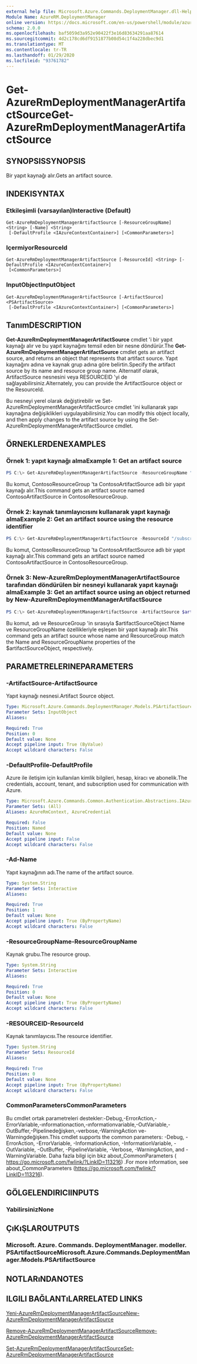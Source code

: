 ```yaml
---
external help file: Microsoft.Azure.Commands.DeploymentManager.dll-Help.xml
Module Name: AzureRM.DeploymentManager
online version: https://docs.microsoft.com/en-us/powershell/module/azurerm.deploymentmanager/get-azurermdeploymentmanagerartifactsource
schema: 2.0.0
ms.openlocfilehash: baf5059d3a952e90422f3e16d83634291aa87614
ms.sourcegitcommit: 4d2c178cd6df9151877b08d54c1f4a228dbec9d1
ms.translationtype: MT
ms.contentlocale: tr-TR
ms.lasthandoff: 01/29/2020
ms.locfileid: "93761782"
---
```

# <span data-ttu-id="b0905-101">Get-AzureRmDeploymentManagerArtifactSource</span><span class="sxs-lookup"><span data-stu-id="b0905-101">Get-AzureRmDeploymentManagerArtifactSource</span></span>

## <span data-ttu-id="b0905-102">SYNOPSIS</span><span class="sxs-lookup"><span data-stu-id="b0905-102">SYNOPSIS</span></span>
<span data-ttu-id="b0905-103">Bir yapıt kaynağı alır.</span><span class="sxs-lookup"><span data-stu-id="b0905-103">Gets an artifact source.</span></span>

## <span data-ttu-id="b0905-104">INDEKI</span><span class="sxs-lookup"><span data-stu-id="b0905-104">SYNTAX</span></span>

### <span data-ttu-id="b0905-105">Etkileşimli (varsayılan)</span><span class="sxs-lookup"><span data-stu-id="b0905-105">Interactive (Default)</span></span>
```
Get-AzureRmDeploymentManagerArtifactSource [-ResourceGroupName] <String> [-Name] <String>
 [-DefaultProfile <IAzureContextContainer>] [<CommonParameters>]
```

### <span data-ttu-id="b0905-106">Içermiyor</span><span class="sxs-lookup"><span data-stu-id="b0905-106">ResourceId</span></span>
```
Get-AzureRmDeploymentManagerArtifactSource [-ResourceId] <String> [-DefaultProfile <IAzureContextContainer>]
 [<CommonParameters>]
```

### <span data-ttu-id="b0905-107">InputObject</span><span class="sxs-lookup"><span data-stu-id="b0905-107">InputObject</span></span>
```
Get-AzureRmDeploymentManagerArtifactSource [-ArtifactSource] <PSArtifactSource>
 [-DefaultProfile <IAzureContextContainer>] [<CommonParameters>]
```

## <span data-ttu-id="b0905-108">Tanım</span><span class="sxs-lookup"><span data-stu-id="b0905-108">DESCRIPTION</span></span>
<span data-ttu-id="b0905-109">**Get-AzureRmDeploymentManagerArtifactSource** cmdlet 'i bir yapıt kaynağı alır ve bu yapıt kaynağını temsil eden bir nesne döndürür.</span><span class="sxs-lookup"><span data-stu-id="b0905-109">The **Get-AzureRmDeploymentManagerArtifactSource** cmdlet gets an artifact source, and returns an object that represents that artifact source.</span></span>
<span data-ttu-id="b0905-110">Yapıt kaynağını adına ve kaynak grup adına göre belirtin.</span><span class="sxs-lookup"><span data-stu-id="b0905-110">Specify the artifact source by its name and resource group name.</span></span> <span data-ttu-id="b0905-111">Alternatif olarak, ArtifactSource nesnesini veya RESOURCEID 'yi de sağlayabilirsiniz.</span><span class="sxs-lookup"><span data-stu-id="b0905-111">Alternately, you can provide the ArtifactSource object or the ResourceId.</span></span>

<span data-ttu-id="b0905-112">Bu nesneyi yerel olarak değiştirebilir ve Set-AzureRmDeploymentManagerArtifactSource cmdlet 'ini kullanarak yapı kaynağına değişiklikleri uygulayabilirsiniz.</span><span class="sxs-lookup"><span data-stu-id="b0905-112">You can modify this object locally, and then apply changes to the artifact source by using the Set-AzureRmDeploymentManagerArtifactSource cmdlet.</span></span>

## <span data-ttu-id="b0905-113">ÖRNEKLERDEN</span><span class="sxs-lookup"><span data-stu-id="b0905-113">EXAMPLES</span></span>

### <span data-ttu-id="b0905-114">Örnek 1: yapıt kaynağı alma</span><span class="sxs-lookup"><span data-stu-id="b0905-114">Example 1: Get an artifact source</span></span>
```powershell
PS C:\> Get-AzureRmDeploymentManagerArtifactSource -ResourceGroupName "ContosoResourceGroup" -Name "ContosoArtifactSource"
```

<span data-ttu-id="b0905-115">Bu komut, ContosoResourceGroup 'ta ContosoArtifactSource adlı bir yapıt kaynağı alır.</span><span class="sxs-lookup"><span data-stu-id="b0905-115">This command gets an artifact source named ContosoArtifactSource in ContosoResourceGroup.</span></span>

### <span data-ttu-id="b0905-116">Örnek 2: kaynak tanımlayıcısını kullanarak yapıt kaynağı alma</span><span class="sxs-lookup"><span data-stu-id="b0905-116">Example 2: Get an artifact source using the resource identifier</span></span>
```powershell
PS C:\> Get-AzureRmDeploymentManagerArtifactSource -ResourceId "/subscriptions/subscriptionId/resourcegroups/ContosoResourceGroup/providers/Microsoft.DeploymentManager/artifactSources/ContosoArtifactSource"
```

<span data-ttu-id="b0905-117">Bu komut, ContosoResourceGroup 'ta ContosoArtifactSource adlı bir yapıt kaynağı alır.</span><span class="sxs-lookup"><span data-stu-id="b0905-117">This command gets an artifact source named ContosoArtifactSource in ContosoResourceGroup.</span></span>

### <span data-ttu-id="b0905-118">Örnek 3: New-AzureRmDeploymentManagerArtifactSource tarafından döndürülen bir nesneyi kullanarak yapıt kaynağı alma</span><span class="sxs-lookup"><span data-stu-id="b0905-118">Example 3: Get an artifact source using an object returned by New-AzureRmDeploymentManagerArtifactSource</span></span>
```powershell
PS C:\> Get-AzureRmDeploymentManagerArtifactSource -ArtifactSource $artifactSourceObject
```

<span data-ttu-id="b0905-119">Bu komut, adı ve ResourceGroup 'in sırasıyla $artifactSourceObject Name ve ResourceGroupName özellikleriyle eşleşen bir yapıt kaynağı alır.</span><span class="sxs-lookup"><span data-stu-id="b0905-119">This command gets an artifact source whose name and ResourceGroup match the Name and ResourceGroupName properties of the $artifactSourceObject, respectively.</span></span>

## <span data-ttu-id="b0905-120">PARAMETRELERINE</span><span class="sxs-lookup"><span data-stu-id="b0905-120">PARAMETERS</span></span>

### <span data-ttu-id="b0905-121">-ArtifactSource</span><span class="sxs-lookup"><span data-stu-id="b0905-121">-ArtifactSource</span></span>
<span data-ttu-id="b0905-122">Yapıt kaynağı nesnesi.</span><span class="sxs-lookup"><span data-stu-id="b0905-122">Artifact Source object.</span></span>

```yaml
Type: Microsoft.Azure.Commands.DeploymentManager.Models.PSArtifactSource
Parameter Sets: InputObject
Aliases:

Required: True
Position: 0
Default value: None
Accept pipeline input: True (ByValue)
Accept wildcard characters: False
```

### <span data-ttu-id="b0905-123">-DefaultProfile</span><span class="sxs-lookup"><span data-stu-id="b0905-123">-DefaultProfile</span></span>
<span data-ttu-id="b0905-124">Azure ile iletişim için kullanılan kimlik bilgileri, hesap, kiracı ve abonelik.</span><span class="sxs-lookup"><span data-stu-id="b0905-124">The credentials, account, tenant, and subscription used for communication with Azure.</span></span>

```yaml
Type: Microsoft.Azure.Commands.Common.Authentication.Abstractions.IAzureContextContainer
Parameter Sets: (All)
Aliases: AzureRmContext, AzureCredential

Required: False
Position: Named
Default value: None
Accept pipeline input: False
Accept wildcard characters: False
```

### <span data-ttu-id="b0905-125">-Ad</span><span class="sxs-lookup"><span data-stu-id="b0905-125">-Name</span></span>
<span data-ttu-id="b0905-126">Yapıt kaynağının adı.</span><span class="sxs-lookup"><span data-stu-id="b0905-126">The name of the artifact source.</span></span>

```yaml
Type: System.String
Parameter Sets: Interactive
Aliases:

Required: True
Position: 1
Default value: None
Accept pipeline input: True (ByPropertyName)
Accept wildcard characters: False
```

### <span data-ttu-id="b0905-127">-ResourceGroupName</span><span class="sxs-lookup"><span data-stu-id="b0905-127">-ResourceGroupName</span></span>
<span data-ttu-id="b0905-128">Kaynak grubu.</span><span class="sxs-lookup"><span data-stu-id="b0905-128">The resource group.</span></span>

```yaml
Type: System.String
Parameter Sets: Interactive
Aliases:

Required: True
Position: 0
Default value: None
Accept pipeline input: True (ByPropertyName)
Accept wildcard characters: False
```

### <span data-ttu-id="b0905-129">-RESOURCEID</span><span class="sxs-lookup"><span data-stu-id="b0905-129">-ResourceId</span></span>
<span data-ttu-id="b0905-130">Kaynak tanımlayıcısı.</span><span class="sxs-lookup"><span data-stu-id="b0905-130">The resource identifier.</span></span>

```yaml
Type: System.String
Parameter Sets: ResourceId
Aliases:

Required: True
Position: 0
Default value: None
Accept pipeline input: True (ByPropertyName)
Accept wildcard characters: False
```

### <span data-ttu-id="b0905-131">CommonParameters</span><span class="sxs-lookup"><span data-stu-id="b0905-131">CommonParameters</span></span>
<span data-ttu-id="b0905-132">Bu cmdlet ortak parametreleri destekler:-Debug,-ErrorAction,-ErrorVariable,-ınformationaction,-ınformationvariable,-OutVariable,-OutBuffer,-Pipelinedeğişken,-verbose,-WarningAction ve-Warningdeğişken.</span><span class="sxs-lookup"><span data-stu-id="b0905-132">This cmdlet supports the common parameters: -Debug, -ErrorAction, -ErrorVariable, -InformationAction, -InformationVariable, -OutVariable, -OutBuffer, -PipelineVariable, -Verbose, -WarningAction, and -WarningVariable.</span></span> <span data-ttu-id="b0905-133">Daha fazla bilgi için bkz about_CommonParameters ( https://go.microsoft.com/fwlink/?LinkID=113216) .</span><span class="sxs-lookup"><span data-stu-id="b0905-133">For more information, see about_CommonParameters (https://go.microsoft.com/fwlink/?LinkID=113216).</span></span>

## <span data-ttu-id="b0905-134">GÖLGELENDIRICI</span><span class="sxs-lookup"><span data-stu-id="b0905-134">INPUTS</span></span>

### <span data-ttu-id="b0905-135">Yabilirsiniz</span><span class="sxs-lookup"><span data-stu-id="b0905-135">None</span></span>

## <span data-ttu-id="b0905-136">ÇıKıŞLAR</span><span class="sxs-lookup"><span data-stu-id="b0905-136">OUTPUTS</span></span>

### <span data-ttu-id="b0905-137">Microsoft. Azure. Commands. DeploymentManager. modeller. PSArtifactSource</span><span class="sxs-lookup"><span data-stu-id="b0905-137">Microsoft.Azure.Commands.DeploymentManager.Models.PSArtifactSource</span></span>

## <span data-ttu-id="b0905-138">NOTLARıNDA</span><span class="sxs-lookup"><span data-stu-id="b0905-138">NOTES</span></span>

## <span data-ttu-id="b0905-139">ILGILI BAĞLANTıLAR</span><span class="sxs-lookup"><span data-stu-id="b0905-139">RELATED LINKS</span></span>

[<span data-ttu-id="b0905-140">Yeni-AzureRmDeploymentManagerArtifactSource</span><span class="sxs-lookup"><span data-stu-id="b0905-140">New-AzureRmDeploymentManagerArtifactSource</span></span>](./New-AzureRmDeploymentManagerArtifactSource.md)

[<span data-ttu-id="b0905-141">Remove-AzureRmDeploymentManagerArtifactSource</span><span class="sxs-lookup"><span data-stu-id="b0905-141">Remove-AzureRmDeploymentManagerArtifactSource</span></span>](./Remove-AzureRmDeploymentManagerArtifactSource.md)

[<span data-ttu-id="b0905-142">Set-AzureRmDeploymentManagerArtifactSource</span><span class="sxs-lookup"><span data-stu-id="b0905-142">Set-AzureRmDeploymentManagerArtifactSource</span></span>](./Set-AzureRmDeploymentManagerArtifactSource.md)